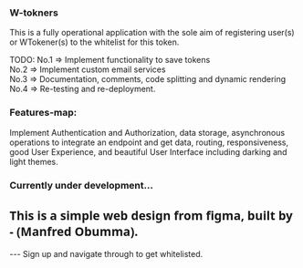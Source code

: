 ### W-tokners

This is a fully operational application with the sole aim of registering user(s) or WTokener(s) to the whitelist for this token.

TODO:
No.1 => Implement functionality to save tokens
<br/>
No.2 => Implement custom email services
<br/>
No.3 => Documentation, comments, code splitting and dynamic rendering
<br/>
No.4 => Re-testing and re-deployment.

### Features-map:

Implement Authentication and Authorization, data storage, asynchronous operations to integrate an endpoint and get data, routing, responsiveness, good User Experience, and beautiful User Interface including darking and light themes.

### Currently under development...

<h2 style="font-family: 'Segoe UI', Tahoma, Geneva, Verdana, sans-serif; font-weight: bold">This is a simple web design from figma, built by - (Manfred Obumma).</h2>

--- Sign up and navigate through to get whitelisted.
